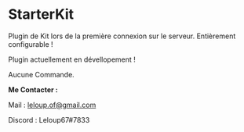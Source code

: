 # StarterKit
Plugin de Kit lors de la première connexion sur le serveur. Entièrement configurable !

Plugin actuellement en dévellopement !

Aucune Commande.

**Me Contacter :**

Mail : leloup.of@gmail.com

Discord : Leloup67#7833
